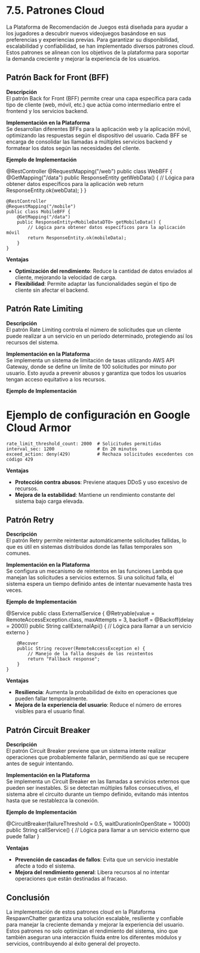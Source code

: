 # 7.5. Patrones Cloud

La Plataforma de Recomendación de Juegos está diseñada para ayudar a los jugadores a descubrir nuevos videojuegos basándose en sus preferencias y experiencias previas. Para garantizar su disponibilidad, escalabilidad y confiabilidad, se han implementado diversos patrones cloud. Estos patrones se alinean con los objetivos de la plataforma para soportar la demanda creciente y mejorar la experiencia de los usuarios.

## Patrón Back for Front (BFF)

**Descripción**  
El patrón Back for Front (BFF) permite crear una capa específica para cada tipo de cliente (web, móvil, etc.) que actúa como intermediario entre el frontend y los servicios backend.

**Implementación en la Plataforma**  
Se desarrollan diferentes BFFs para la aplicación web y la aplicación móvil, optimizando las respuestas según el dispositivo del usuario. Cada BFF se encarga de consolidar las llamadas a múltiples servicios backend y formatear los datos según las necesidades del cliente.

**Ejemplo de Implementación**

 @RestController
    @RequestMapping("/web")
    public class WebBFF {
        @GetMapping("/data")
        public ResponseEntity<WebDataDTO> getWebData() {
            // Lógica para obtener datos específicos para la aplicación web
            return ResponseEntity.ok(webData);
        }
    }

    @RestController
    @RequestMapping("/mobile")
    public class MobileBFF {
        @GetMapping("/data")
        public ResponseEntity<MobileDataDTO> getMobileData() {
            // Lógica para obtener datos específicos para la aplicación móvil
            return ResponseEntity.ok(mobileData);
        }
    }

**Ventajas**  
- **Optimización del rendimiento**: Reduce la cantidad de datos enviados al cliente, mejorando la velocidad de carga.  
- **Flexibilidad**: Permite adaptar las funcionalidades según el tipo de cliente sin afectar el backend.

## Patrón Rate Limiting

**Descripción**  
El patrón Rate Limiting controla el número de solicitudes que un cliente puede realizar a un servicio en un período determinado, protegiendo así los recursos del sistema.

**Implementación en la Plataforma**  
Se implementa un sistema de limitación de tasas utilizando AWS API Gateway, donde se define un límite de 100 solicitudes por minuto por usuario. Esto ayuda a prevenir abusos y garantiza que todos los usuarios tengan acceso equitativo a los recursos.

**Ejemplo de Implementación**

 # Ejemplo de configuración en Google Cloud Armor
    rate_limit_threshold_count: 2000  # Solicitudes permitidas
    interval_sec: 1200                # En 20 minutos
    exceed_action: deny(429)          # Rechaza solicitudes excedentes con código 429

**Ventajas**  
- **Protección contra abusos**: Previene ataques DDoS y uso excesivo de recursos.  
- **Mejora de la estabilidad**: Mantiene un rendimiento constante del sistema bajo carga elevada.

## Patrón Retry

**Descripción**  
El patrón Retry permite reintentar automáticamente solicitudes fallidas, lo que es útil en sistemas distribuidos donde las fallas temporales son comunes.

**Implementación en la Plataforma**  
Se configura un mecanismo de reintentos en las funciones Lambda que manejan las solicitudes a servicios externos. Si una solicitud falla, el sistema espera un tiempo definido antes de intentar nuevamente hasta tres veces.

**Ejemplo de Implementación**

 @Service
    public class ExternalService {
        @Retryable(value = RemoteAccessException.class, maxAttempts = 3, backoff = @Backoff(delay = 2000))
        public String callExternalApi() {
            // Lógica para llamar a un servicio externo
        }

        @Recover
        public String recover(RemoteAccessException e) {
            // Manejo de la falla después de los reintentos
            return "Fallback response";
        }
    }

**Ventajas**  
- **Resiliencia**: Aumenta la probabilidad de éxito en operaciones que pueden fallar temporalmente.  
- **Mejora de la experiencia del usuario**: Reduce el número de errores visibles para el usuario final.

## Patrón Circuit Breaker

**Descripción**  
El patrón Circuit Breaker previene que un sistema intente realizar operaciones que probablemente fallarán, permitiendo así que se recupere antes de seguir intentando.

**Implementación en la Plataforma**  
Se implementa un Circuit Breaker en las llamadas a servicios externos que pueden ser inestables. Si se detectan múltiples fallos consecutivos, el sistema abre el circuito durante un tiempo definido, evitando más intentos hasta que se restablezca la conexión.

**Ejemplo de Implementación**

 @CircuitBreaker(failureThreshold = 0.5, waitDurationInOpenState = 10000)
    public String callService() {
        // Lógica para llamar a un servicio externo que puede fallar
    }

**Ventajas**  
- **Prevención de cascadas de fallos**: Evita que un servicio inestable afecte a todo el sistema.  
- **Mejora del rendimiento general**: Libera recursos al no intentar operaciones que están destinadas al fracaso.

## Conclusión

La implementación de estos patrones cloud en la Plataforma RespawnChatter garantiza una solución escalable, resiliente y confiable para manejar la creciente demanda y mejorar la experiencia del usuario. Estos patrones no solo optimizan el rendimiento del sistema, sino que también aseguran una interacción fluida entre los diferentes módulos y servicios, contribuyendo al éxito general del proyecto.
